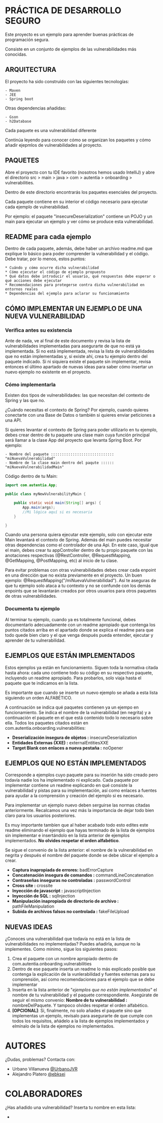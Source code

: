 # PRÁCTICA DE DESARROLLO SEGURO

Este proyecto es un ejemplo para aprender buenas prácticas de programación segura.

Consiste en un conjunto de ejemplos de las vulnerabilidades más conocidas.

## ARQUITECTURA

El proyecto ha sido construido con las siguientes tecnologías:

    - Maven
    - JEE
    - Spring boot
 
Otras dependencias añadidas:

    - Gson
    - h2Database

Cada paquete es una vulnerabilidad diferente

Continúa leyendo para conocer cómo se organizan los paquetes y cómo añadir ejepmlos de vulnerabilidades al proyecto.

## PAQUETES

Abre el proyecto con tu IDE favorito (nosotros hemos usado IntelliJ) y abre el directorio src > main > java > com >
autentia > onboarding > vulnerabilities.

Dentro de este directorio encontrarás los paquetes esenciales del proyecto.

Cada paquete contiene en su interior el código necesario para ejecutar cada ejemplo de vulnerabilidad.

Por ejemplo: el paquete "insecureDeserialization" contiene un POJO y un main para ejecutar un ejemplo y ver cómo se
produce esta vulnerabilidad.

## README para cada ejemplo

Dentro de cada paquete, además, debe haber un archivo readme.md que explique lo básico para poder comprender la
vulnerabilidad y el código. Debe tratar, por lo menos, estos puntos:

    * Cuándo y cómo ocurre dicha vulnerabilidad
    * Cómo ejecutar el código de ejemplo propuesto
    * Qué datos debe introducir el usuario, qué respuestas debe esperar o qué acciones debe ejecutar
    * Recomendaciones para protegerse contra dicha vulnerabilidad en entornos reales
    * Dependencias del ejemplo para aclarar su funcionamiento

## CÓMO IMPLEMENTAR UN EJEMPLO DE UNA NUEVA VULNERABILIDAD

### Verifica antes su existencia

Ante de nada, ve al final de este documento y revisa la lista de vulnerabilidades implementadas para asegurarte de que
no está ya implementada. Si no está implementada, revisa la lista de vulnerabilidades que no están implementadas y,
si existe ahí, crea tu ejemplo dentro del paquete indicado. Si ni siquiera existe el paquete sin implementar, revisa
entonces el último apartado de nuevas ideas para saber cómo insertar un nuevo ejemplo no existente en el proyecto.

### Cómo implementarla

Existen dos tipos de vulnerabilidades: las que necesitan del contexto de Spring y las que no.

¿Cuándo necesitas el contexto de Spring? Por ejemplo, cuando quieres conectarte con una Base de Datos o también si
quieres enviar peticiones a una API.

Si quieres levantar el contexto de Spring para poder utilizarlo en tu ejemplo, debes crear dentro de tu paquete una
clase main cuya función principal será llamar a la clase App del proyecto que levanta Spring Boot. Por ejemplo:

    - Nombre del paquete ::::::::::::::::::::::::::::: "miNuevaVulnerabilidad"
    - Nombre de la clase main dentro del paqute :::::: "miNuevaVulnerabilidadMain"

Código dentro de tu Main:

```java
import com.autentia.App;

public class myNewVulnerabilityMain {

    public static void main(String[] args) {
        App.main(args);
        //Mi lógica aquí si es necesaria
    }

}
```

Cuando una persona quiera ejecutar este ejemplo, solo con ejecutar este Main levantará el contexto de Spring. Además del
main puedes necesitar otras dependencias como el controlador de una Api. En este caso, igual que el main, debes crear
tu appController dentro de tu propio paquete con las anotaciones respectivas (@RestController, @RequestMapping,
@GetMapping, @PostMapping, etc) al inicio de tu clase.

Para evitar problemas con otras vulnerabilidades debes crear cada enpoint en una dirección que no exista previamente en
el proyecto. Un buen ejemplo: @RequestMapping("/miNuevaVulnerabilidad"). Así te aseguras de que tu ejemplo solo ataca a
tu contexto y no se confunde con los demás enpoints que se levantarán creados por otros usuarios para otros paquetes
de otras vulnerabilidades.

### Documenta tu ejemplo

Al terminar tu ejemplo, cuando ya es totalmente funcional, debes documentarlo adecuadamente con un readme apropiado que
contenga los puntos citados arriba en el apartado donde se explica el readme para que todo quede bien claro y el que
venga después pueda entender, ejecutar y aprender de tu vulnerabilidad.

## EJEMPLOS QUE ESTÁN IMPLEMENTADOS

Estos ejemplos ya están en funcionamiento. Siguen toda la normativa citada hasta ahora: cada uno contiene todo su
código en su respectivo paquete, incluyendo un readme apropiado. Para probarlos, solo viaja hasta el paquete que te
indicamos en la lista.

Es importante que cuando se inserte un nuevo ejemplo se añada a esta lista siguiendo un orden ALFABÉTICO.

A continuación se indica qué paquetes contienen ya un ejempo en funcionamiento. Se indica el nombre
de la vulnerabilidad (en negrita) y a continuación el paquete en el que está contenido todo lo necesario sobre ella.
Todos los paquetes citados están en com.autentia.onboarding.vulnerabilities:

- <b>Deserialización insegura de objetos :</b> insecureDeserialization
- <b>Entidades Externas (XXE) :</b> externalEntitiesXXE
- <b>Target Blank con enlaces a nueva pestaña :</b> noOpener

## EJEMPLOS QUE NO ESTÁN IMPLEMENTADOS

Corresponde a ejemplos cuyo paquete para su inserión ha sido creado pero todavía nadie los ha implementado ni explicado.
Cada paquete por implementar contiene un readme explicando en qué consiste la vulnerabilidad y pistas para su
implementación, así como enlaces a fuentes para ayudar a la comprensión y creación del ejemplo si es necesario.

Para implementar un ejemplo nuevo deben serguirse las normas citadas anteriormente. Recalcamos una vez más la
importancia de dejar todo bien claro para los usuarios posteriores.

Es muy importante tambíen que al haber acabado todo esto edites este readme eliminando el ejemplo que hayas terminado
de la lista de ejemplos sin implementar e insertándolo en la lista anterior de ejemplos implementados. <b>No olvides
respetar el orden alfabético</b>.

Se sigue el convenio de la lista anterior: el nombre de la vulnerabilidad en negrita y después el nombre del paquete
donde se debe ubicar el ejemplo a crear.

- <b>Captura inapropiada de errores:</b> badErrorCapture
- <b>Concatenación insegura de comandos :</b> commandLineConcatenation
- <b>Contraseñas inseguras no controladas :</b> passwordControl
- <b>Cross site :</b> crossite
- <b>Inyección de javascript :</b> javascriptInjection
- <b>Inyección de SQL :</b> sqlInjection
- <b>Manipulación inapropiada de directorio de archivo :</b> pathFileManipulation
- <b>Subida de archivos falsos no controlada :</b> fakeFileUpload

## NUEVAS IDEAS

¿Conoces una vulnerabilidad que todavía no está en la lista de vulnerabilidades no implementadas? Puedes añadirla,
aunque no la implementes. Como mínimo, sigue los siguientes pasos:

 1) Crea el paquete con un nombre apropiado dentro de com.autentia.onboarding.vulnerabilities
 2) Dentro de ese paquete inserta un readme lo más explicado posible que contenga la explicación de la vunlerabilidad
 y fuentes externas para su comprensión, así como recomendaciones para el ejemplo que se debe implementar
 3) Inserta en la lista anterior de "<i>ejemplos que no están implementados</i>" el nombre de tu vulnerabilidad y el
 paquete correspondiente. Asegúrate de seguir el mismo convenio: <b>Nombre de tu vulnerabilidad :</b> nombreDelPaquete.
 Y tampoco olvides respetar el orden alfabético.
 4) <b>[OPCIONAL]</b>: Si, finalmente, no solo añades el paquete sino que implementas un ejemplo, revísalo para
 asegurarte de que cumple con todos los requisitos, añádelo a la lista de ejemplos implementados y elmínalo de la
 lista de ejemplos no implementados.

# AUTORES

¿Dudas, problemas? Contacta con:

- Urbano Villanueva <a href="https://github.com/UrbanoJVR">@UrbanoJVR</a>
- Alejandro Platero <a href="https://github.com/ebksei">@ebksei</a>

# COLABORADORES

¿Has añadido una vulnerabilidad? Inserta tu nombre en esta lista:

- 
